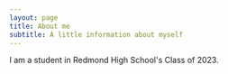 ```yaml
---
layout: page
title: About me
subtitle: A little information about myself
---
```


I am a student in Redmond High School's Class of 2023.